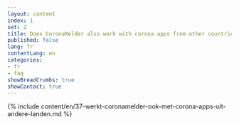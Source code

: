 ```yaml
---
layout: content
index: 1
set: 2
title: Does CoronaMelder also work with corona apps from other countries?
published: false
lang: fr
contentLang: en
categories:
- fr
- faq
showBreadCrumbs: true
showContact: true
---
```

{% include content/en/37-werkt-coronamelder-ook-met-corona-apps-uit-andere-landen.md %}
